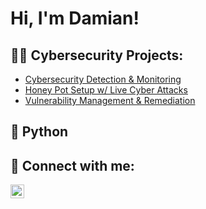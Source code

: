 <h1>Hi, I'm Damian!

<h2>👨‍💻 Cybersecurity Projects:</h2>

  - [Cybersecurity Detection & Monitoring](https://github.com/DamianDb019/Detection-Monitoring)
  - [Honey Pot Setup w/ Live Cyber Attacks](https://github.com/DamianDb019/SIEM)
  - [Vulnerability Management & Remediation](https://github.com/DamianDb019/NessusTutorial)

<h2>🐍 Python</h2>



<h2> 🤳 Connect with me:</h2>

[<img align="left" alt="DamianBrown | LinkedIn" width="22px" src="https://cdn.jsdelivr.net/npm/simple-icons@v3/icons/linkedin.svg" />][linkedin]

[linkedin]: https://www.linkedin.com/in/damian-brown-426171aa/

<!--
Here are some ideas to get you started:

- 🔭 I’m currently working on ...
- 🌱 I’m currently learning ...
- 👯 I’m looking to collaborate on ...
- 🤔 I’m looking for help with ...
- 💬 Ask me about ...
- 📫 How to reach me: ...
- 😄 Pronouns: ...
- ⚡ Fun fact: ...
-->

